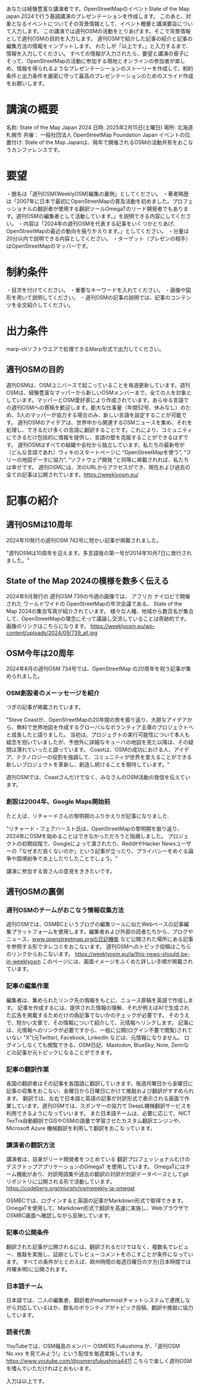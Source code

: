 あなたは経験豊富な講演者です。OpenStreetMapのイベントState of the Map japan 2024で行う基調講演のプレゼンテーションを作成します。
このあと、対象となるイベントについてその背景情報として、イベント概要と講演要旨について入力します。
この講演では週刊OSMの活動をとりあげます。そこで背景情報として週刊OSMの目的を入力します。 週刊OSMで紹介した記事の紹介と記事の編集方法の情報をインプットします。
わたしが「以上です。」と入力するまで、情報を入力してください。
すべての情報が入力されたら、要望と講演の骨子にそって、OpenStreetMapの活動に参加する現地とオンラインの参加者が楽しめ、情報を得られるようなプレゼンテーシーョンのストーリーを作成して、制約条件と出力条件を厳密に守って最高のプレゼンテーションのためのスライド作成をお願いします。

# 講演の概要

名称: State of the Map Japan 2024
日時: 2025年2月15日(土曜日) 
場所: 北海道札幌市
共催： 一般社団法人 OpenStreetMap Foundation Japan
イベントの位置付け: State of the Map Japanは、隔年で開催されるOSMの活動共有をおこなうカンファレンスです。

# 要望

・題名は「週刊OSM(WeeklyOSM)編集の裏側」としてください。
・著者略歴は「2007年に日本で最初にOpenStreetMapの普及活動を初めました。プロフェッショナルの翻訳者が使用する翻訳ツールOmegaTのリード開発者でもあります。週刊OSMの編集者として活動しています。」を説明できる内容にしてください。
・内容は「2024年の週刊OSMを代表する記事をいくつかとりあげ、OpenStreetMapの最近の動向を振りかえります。」としてください。
・分量は20分以内で説明できる内容としてください。
・ターゲット（プレゼンの相手）はOpenStreetMapのマッパーです。

# 制約条件

・目次を付けてください。
・重要なキーワードを入れてください。
・画像や図形を用いて説明してください。
・週刊OSMの記事の説明では、記事のコンテンツを全文紹介してください。

# 出力条件

marp-cliソフトウエアで処理できるMarp形式で出力してください。


## 週刊OSMの目的

週刊OSMは、OSMユニバースで起こっていることを毎週更新しています。週刊OSMは、経験豊富なマッパーから新しいOSMメンバーまで、全ての人を対象としています。マッパーとOSM愛好家により作成されています。あらゆる言語での週刊OSMへの寄稿を歓迎します。膨大な仕事量（年間52号、休みなし）のため、3人のマッパーが協力する場合のみ、新しい言語を設定することが可能です。
週刊OSMのアイデアは、世界中から関連するOSMニュースを集め、それを処理し、できるだけ多くの言語に翻訳することです。これにより、コミュニティにできるだけ包括的に情報を提供し、言語の壁を克服することができるはずです。
週刊OSMはすべての組織や会社から独立しています。私たちの最新号が（どんな言語であれ）ウィキのスタートページに “OpenStreetMapを使う”, “フリーの地図データに協力”, “ソフトウェア開発 “と同等に掲載されれば、私たちは幸せです。
週刊OSMには、次のURLからアクセスができ、現在および過去の全ての記事は公開されています。https://weeklyosm.eu/

# 記事の紹介

## 週刊OSMは10周年

2024年10発行の週刊OSM 742号に短かい記事が掲載されました。

"週刊OSMは10周年を迎えます。多言語版の第一号が2014年10月7日に発行されました。"

## State of the Map 2024の模様を数多く伝える

2024年9月発行の 週刊OSM 739の今週の画像では、 アフリカ ナイロビで開催された ワールドワイドの OpenStreetMapの年次会議である、 State of the Map 2024の集合写真が紹介されています。
様々な人種、地域から数百名が集合して、OpenStreetMapの理念にそって議論し交流していることは奇跡的です。 画像のリンクはこちらになります。 https://weeklyosm.eu/wp-content/uploads/2024/09/739_all.jpg

## OSM今年は20周年

2024年8月の週刊OSM 734号では、OpenStreetMap の20周年を祝う記事が集められました。

### OSM創設者のメーッセージを紹介

つぎの記事が掲載されています。

"Steve Coastが、OpenStreetMapの20年間の旅を振り返り、大胆なアイデアから、無料で世界地図を作成するグローバルなボランティア主導のプロジェクトへと成長したと語りました。
当初は、プロジェクトの実行可能性について本人も疑念を抱いていましたが、予想外に詳細なキューバの地図を見た以降は、その疑問は薄れていったと語っています。
Coastは、OSMの成功における人、アイデア、テクノロジーの役割を強調して、コミュニティが世界を変えることができる新しいプロジェクトを革新し、創造し続けることを期待しています。"

週刊OSMでは、Coastさんだけでなく、みなさんのOSM活動の発信を伝えています。

### 創設は2004年、Google Maps開始前

たとえば、リチャードさんの黎明期のふりかえりが記事になりました.

"リチャード・フェアハースト氏は、OpenStreetMapの黎明期を振り返り、2024年にOSMを始めることはできなかっただろうと指摘しました。
プロジェクトの初期段階で、Googleによって潰されたり、RedditやHacker Newsユーザーの「なぜまだ良くないのか」という記事が立ったり、プライバシーをめぐる論争や国境紛争で炎上したりしたことでしょう。"

講演に参加する皆さんの意見をききたいです。

## 週刊OSMの裏側

### 週刊OSMのチームがおこなう情報収集方法

週刊OSMでは、OSMBCというブログの編集ツールに似たWebベースの記事編集プラットフォームを使用します。編集者および外部の読者たちから、ブログやニュース、www.openstreetmap.orgの日記機能 など公開された場所にある記事を参照する形でタレコミをおこないます。
週刊OSMへのトピック投稿はこちらのリンクからおこないます。
https://weeklyosm.eu/ja/this-news-should-be-in-weeklyosm
このページには、画面イメージをふくめた詳しい手順が掲載されています。

### 記事の編集作業

編集者は、集められたリンク先の情報をもとに、ニュース原稿を英語で作成します。
記事を作成するには、提供された情報の理解、それが例えばAIで生成された広告を掲載するためだけの偽記事でないかのチェックが必要です。
そのうえで、短かい文章で、その情報について紹介して、元情報へリンクします。
記事には、元情報へのリンクが必要ですから、一般に公開(ログイン不要で閲覧)されていない "X"(元Twitter), Facebook, LinkedIn などは、元情報になりません。
ログインしなくても閲覧できる、OSM日記、Mastodon, BlueSky, Note, Zennなどの記事が元トピックになることができます。

### 記事の翻訳作業

各国の翻訳者はその記事を各国語に翻訳していきます。毎週月曜日から金曜日に記事の収集をおこない、金曜日から日曜日にかけて推敲および翻訳がすすめられます。
翻訳では、左右で日本語と英語の記事が対訳形式で表示される画面で作業しています。週刊OSMでは、スポンサーの協力で DeepL機械翻訳サービスを利用できるようになっていいます。
また日本語チームは、必要に応じて、NICT TexTra自動翻訳でGISやOSMの語彙で学習させたカスタム翻訳エンジンや、Microsoft Azure 機械翻訳を利用して翻訳をおこなっています。

### 講演者の翻訳方法

講演者は、自身がリード開発者をつとめている 翻訳プロフェッショナルむけのデスクトップアプリケーションのOmegaT を使用しています。
OmegaTにはチーム機能があり、対訳用語集や過去の翻訳の対訳が対訳データベースとしてgitリポジトリに公開される形で活動しています。
https://codeberg.org/miurahr/osmweekly-ja-omegat

OSMBCでは、ログインすると英語の記事がMarkdown形式で取得できます。OmegaTを使用して、Markdown形式で翻訳を高速に実施し、WebブラウザでOSMBC画面へ確認しながら反映しています。

### 記事の公開条件

翻訳された記事が公開されるには、翻訳されるだけではなく、複数名でレビュー、推敲を実施し、証跡としてレビューコメントをのこすことが条件になっています。
すべての条件がととのえば、欧州時間の毎週日曜日の夕方(日本時間では月曜未明)に公開されます。

### 日本語チーム

日本語では、二人の編集者、翻訳者がmattermostチャットシステムで連携しながら対応しているほか、数名のボランティアがトピック投稿、翻訳や推敲に協力しています。

### 読者代表

YouTubeでは、OSM福島のメンバー OSMERS Fukushima が、「週刊OSM No.xxx を見てみよう!」という配信を毎週実施しています。
https://www.youtube.com/@osmersfukushima4411
こちらで楽しく週刊OSMを嗜んでいただければとおもいます。


入力は以上です。
